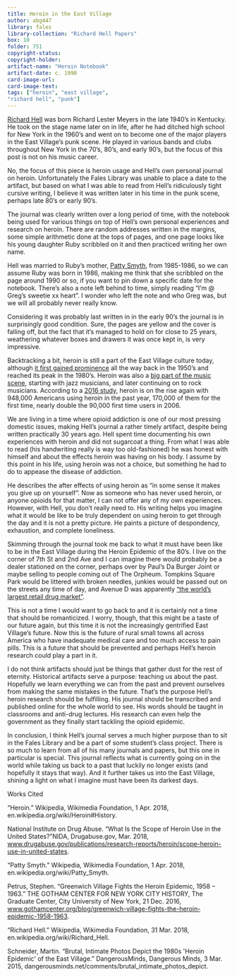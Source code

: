 ```yaml
---
title: Heroin in the East Village
author: abg447
library: fales
library-collection: "Richard Hell Papers"
box: 10
folder: 751
copyright-status:
copyright-holder:
artifact-name: "Heroin Notebook"
artifact-date: c. 1990
card-image-url:
card-image-text:
tags: ["heroin", "east village",
"richard hell", "punk"]
---
```


[Richard Hell](https://en.wikipedia.org/wiki/Richard_Hell) was born Richard Lester Meyers in the late 1940’s in Kentucky. He took on the stage name later on in life, after he had ditched high school for New York in the 1960’s and went on to become one of the major players in the East Village’s punk scene. He played in various bands and clubs throughout New York in the 70’s, 80’s, and early 90’s, but the focus of this post is not on his music career.

No, the focus of this piece is heroin usage and Hell’s own personal journal on heroin. Unfortunately the Fales Library was unable to place a date to the artifact, but based on what I was able to read from Hell’s ridiculously tight cursive writing, I believe it was written later in his time in the punk scene, perhaps late 80’s or early 90’s.

The journal was clearly written over a long period of time, with the notebook being used for various things on top of Hell’s own personal experiences and research on heroin. There are random addresses written in the margins, some simple arithmetic done at the tops of pages, and one page looks like his young daughter Ruby scribbled on it and then practiced writing her own name.

Hell was married to Ruby’s mother, [Patty Smyth](https://en.wikipedia.org/wiki/Patty_Smyth), from 1985-1986, so we can assume Ruby was born in 1986, making me think that she scribbled on the page around 1990 or so, if you want to pin down a specific date for the notebook. There’s also a note left behind to time, simply reading “I’m @ Greg’s sweetie xx heart”. I wonder who left the note and who Greg was, but we will all probably never really know.

Considering it was probably last written in in the early 90’s the journal is in surprisingly good condition. Sure, the pages are yellow and the cover is falling off, but the fact that it’s managed to hold on for close to 25 years, weathering whatever boxes and drawers it was once kept in, is very impressive.

Backtracking a bit, heroin is still a part of the East Village culture today, although [it first gained prominence](https://www.gothamcenter.org/blog/greenwich-village-fights-the-heroin-epidemic-1958-1963) all the way back in the 1950’s and reached its peak in the 1980’s. Heroin was also a [big part of the music scene](https://en.wikipedia.org/wiki/Heroin#History), starting with jazz musicians, and later continuing on to rock musicians.  According to a [2016 study](https://www.drugabuse.gov/publications/research-reports/heroin/scope-heroin-use-in-united-states), heroin is on the rise again with 948,000 Americans using heroin in the past year, 170,000 of them for the first time, nearly double the 90,000 first time users in 2006.

We are living in a time where opioid addiction is one of our most pressing domestic issues, making Hell’s journal a rather timely artifact, despite being written practically 30 years ago. Hell spent time documenting his own experiences with heroin and did not sugarcoat a thing. From what I was able to read (his handwriting really is way too old-fashioned) he was honest with himself and about the effects heroin was having on his body. I assume by this point in his life, using heroin was not a choice, but something he had to do to appease the disease of addiction.

He describes the after effects of using heroin as “in some sense it makes you give up on yourself”. Now as someone who has never used heroin, or anyone opioids for that matter, I can not offer any of my own experiences. However, with Hell, you don’t really need to. His writing helps you imagine what it would be like to be truly dependent on using heroin to get through the day and it is not a pretty picture. He paints a picture of despondency, exhaustion, and complete loneliness.

Skimming through the journal took me back to what it must have been like to be in the East Village during the Heroin Epidemic of the 80’s. I live on the corner of 7th St and 2nd Ave and I can imagine there would probably be a dealer stationed on the corner, perhaps over by Paul’s Da Burger Joint or maybe selling to people coming out of The Orpheum. Tompkins Square Park would be littered with broken needles, junkies would be passed out on the streets any time of day, and Avenue D was apparently [“the world’s largest retail drug market”](https://dangerousminds.net/comments/brutal_intimate_photos_depict).

This is not a time I would want to go back to and it is certainly not a time that should be romanticized. I worry, though, that this might be a taste of our future again, but this time it is not the increasingly gentrified East Village’s future. Now this is the future of rural small towns all across America who have inadequate medical care and too much access to pain pills. This is a future that should be prevented and perhaps Hell’s heroin research could play a part in it.

I do not think artifacts should just be things that gather dust for the rest of eternity. Historical artifacts serve a purpose: teaching us about the past. Hopefully we learn everything we can from the past and prevent ourselves from making the same mistakes in the future. That’s the purpose Hell’s heroin research should be fulfilling. His journal should be transcribed and published online for the whole world to see. His words should be taught in classrooms and anti-drug lectures. His research can even help the government as they finally start tackling the opioid epidemic.

In conclusion, I think Hell’s journal serves a much higher purpose than to sit in the Fales Library and be a part of some student’s class project. There is so much to learn from all of his many journals and papers, but this one in particular is special. This journal reflects what is currently going on in the world while taking us back to a past that luckily no longer exists (and hopefully it stays that way). And it further takes us into the East Village, shining a light on what I imagine must have been its darkest days.

Works Cited

“Heroin.” Wikipedia, Wikimedia Foundation, 1 Apr. 2018, en.wikipedia.org/wiki/Heroin#History.

National Institute on Drug Abuse. “What Is the Scope of Heroin Use in the United States?”NIDA, Drugabuse.gov, Mar. 2018, www.drugabuse.gov/publications/research-reports/heroin/scope-heroin-use-in-united-states.

“Patty Smyth.” Wikipedia, Wikimedia Foundation, 1 Apr. 2018, en.wikipedia.org/wiki/Patty_Smyth.

Petrus, Stephen. “Greenwich Village Fights the Heroin Epidemic, 1958 – 1963.” THE GOTHAM CENTER FOR NEW YORK CITY HISTORY, The Graduate Center, City University of New York, 21 Dec. 2016, www.gothamcenter.org/blog/greenwich-village-fights-the-heroin-epidemic-1958-1963.

“Richard Hell.” Wikipedia, Wikimedia Foundation, 31 Mar. 2018, en.wikipedia.org/wiki/Richard_Hell.

Schneider, Martin. “Brutal, Intimate Photos Depict the 1980s 'Heroin Epidemic' of the East Village.” DangerousMinds, Dangerous Minds, 3 Mar. 2015, dangerousminds.net/comments/brutal_intimate_photos_depict.
